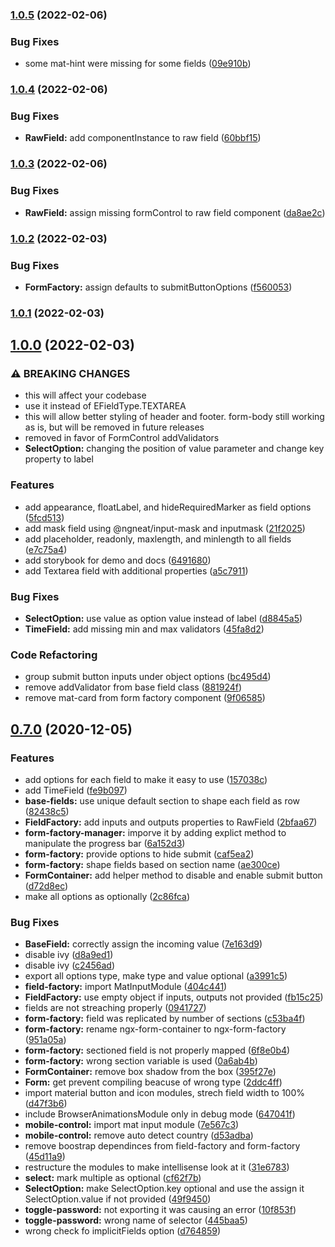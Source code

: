 ### [1.0.5](https://github.com/ezzabuzaid/ngx-form-factory/compare/v1.0.4...v1.0.5) (2022-02-06)


### Bug Fixes

* some mat-hint were missing for some fields ([09e910b](https://github.com/ezzabuzaid/ngx-form-factory/commit/09e910beaa2096a0ac47642610cc204a2b3ce42a))

### [1.0.4](https://github.com/ezzabuzaid/ngx-form-factory/compare/v1.0.3...v1.0.4) (2022-02-06)


### Bug Fixes

* **RawField:** add componentInstance to raw field ([60bbf15](https://github.com/ezzabuzaid/ngx-form-factory/commit/60bbf15e1bc1137946b01a39f87d19fc08f1aeb9))

### [1.0.3](https://github.com/ezzabuzaid/ngx-form-factory/compare/v1.0.2...v1.0.3) (2022-02-06)


### Bug Fixes

* **RawField:** assign missing formControl to raw field component ([da8ae2c](https://github.com/ezzabuzaid/ngx-form-factory/commit/da8ae2c70f27ccd8fcaf3398b0ba6f95550a1309))

### [1.0.2](https://github.com/ezzabuzaid/ngx-form-factory/compare/v1.0.1...v1.0.2) (2022-02-03)


### Bug Fixes

* **FormFactory:** assign defaults to submitButtonOptions ([f560053](https://github.com/ezzabuzaid/ngx-form-factory/commit/f56005339efb9c3c87d1e064d3e891f1d292f004))

### [1.0.1](https://github.com/ezzabuzaid/ngx-form-factory/compare/v1.0.0...v1.0.1) (2022-02-03)

## [1.0.0](https://github.com/ezzabuzaid/ngx-form-factory/compare/v0.7.0...v1.0.0) (2022-02-03)


### ⚠ BREAKING CHANGES

* this will affect your codebase
* use it instead of EFieldType.TEXTAREA
* this will allow better styling of header and footer. form-body still working as is, but will be removed in future releases
* removed in favor of FormControl addValidators
* **SelectOption:** changing the position of value parameter and change key property to label

### Features

* add appearance, floatLabel, and hideRequiredMarker as field options ([5fcd513](https://github.com/ezzabuzaid/ngx-form-factory/commit/5fcd5135097d0fba896e320cce8f5d236ee8e1ec))
* add mask field using @ngneat/input-mask and inputmask ([21f2025](https://github.com/ezzabuzaid/ngx-form-factory/commit/21f20255d43022eff462291a6b4d7f13eb80d1f0))
* add placeholder, readonly, maxlength, and minlength to all fields ([e7c75a4](https://github.com/ezzabuzaid/ngx-form-factory/commit/e7c75a4a5f7fec66ebfc5461c769c442f0c6eace))
* add storybook for demo and docs ([6491680](https://github.com/ezzabuzaid/ngx-form-factory/commit/64916807b58753f9e6c855c18349d346af508036))
* add Textarea field with additional properties ([a5c7911](https://github.com/ezzabuzaid/ngx-form-factory/commit/a5c791108f9cf7341cf7acb357d53b31ff00ba98))


### Bug Fixes

* **SelectOption:** use value as option value instead of label ([d8845a5](https://github.com/ezzabuzaid/ngx-form-factory/commit/d8845a5a9213438da3302a33d6bc17753586bc8d))
* **TimeField:** add missing min and max validators ([45fa8d2](https://github.com/ezzabuzaid/ngx-form-factory/commit/45fa8d217d6e71e9f6a0ff459356d4aad5349499))


### Code Refactoring

* group submit button inputs under object options ([bc495d4](https://github.com/ezzabuzaid/ngx-form-factory/commit/bc495d48d76923f0b49c2a8601092ce9bfa69c08))
* remove addValidator from base field class ([881924f](https://github.com/ezzabuzaid/ngx-form-factory/commit/881924fef279530aa43ed0c798234b99dc699cd9))
* remove mat-card from form factory component ([9f06585](https://github.com/ezzabuzaid/ngx-form-factory/commit/9f0658523729e00ec401b4dac8d1a95e2cdc5832))

## [0.7.0](https://github.com/ezzabuzaid/ngx-form-factory/compare/v0.7.0...v1.0.0) (2020-12-05)


### Features

* add options for each field to make it easy to use ([157038c](https://github.com/ezzabuzaid/ngx-form-factory/commit/157038c970eafc628187d586e9ee12495f622bfb))
* add TimeField ([fe9b097](https://github.com/ezzabuzaid/ngx-form-factory/commit/fe9b0971d4e25669974f4ee7b68740af5856f8c9))
* **base-fields:** use unique default section to shape each field as row ([82438c5](https://github.com/ezzabuzaid/ngx-form-factory/commit/82438c5647f13960fe35136029852cbe5529e6f0))
* **FieldFactory:** add inputs and outputs properties to RawField ([2bfaa67](https://github.com/ezzabuzaid/ngx-form-factory/commit/2bfaa67068d0d7c21f2fef51b320103302a42627))
* **form-factory-manager:** imporve it by adding explict method to manipulate the progress bar ([6a152d3](https://github.com/ezzabuzaid/ngx-form-factory/commit/6a152d3620d134d3857965371d149ac70a0701f8))
* **form-factory:** provide options to hide submit ([caf5ea2](https://github.com/ezzabuzaid/ngx-form-factory/commit/caf5ea24725ac9eb4db52df28b475c29eabc9161))
* **form-factory:** shape fields based on section name ([ae300ce](https://github.com/ezzabuzaid/ngx-form-factory/commit/ae300ce4d66cf7d9031957aa11cfd20b78e62698))
* **FormContainer:** add helper method to disable and enable submit button ([d72d8ec](https://github.com/ezzabuzaid/ngx-form-factory/commit/d72d8ec33270c022a181c1d2b34b34d8b3797031))
* make all options as optionally ([2c86fca](https://github.com/ezzabuzaid/ngx-form-factory/commit/2c86fca44c3b6c837b7b4ea32647218c9fd222a4))


### Bug Fixes

* **BaseField:** correctly assign the incoming value ([7e163d9](https://github.com/ezzabuzaid/ngx-form-factory/commit/7e163d9b026bdbf90c1d219c64aa7d2e553d6207))
* disable ivy ([d8a9ed1](https://github.com/ezzabuzaid/ngx-form-factory/commit/d8a9ed1ebe5cdacaa7fa5fa9bc80383ebe5e94bc))
* disable ivy ([c2456ad](https://github.com/ezzabuzaid/ngx-form-factory/commit/c2456ad92de160b704745072086944a426edcba3))
* export all options type, make type and value optional ([a3991c5](https://github.com/ezzabuzaid/ngx-form-factory/commit/a3991c5c9943dad36aaffebd06da9230c80fc616))
* **field-factory:** import MatInputModule ([404c441](https://github.com/ezzabuzaid/ngx-form-factory/commit/404c4412883f546d42cd11458713af36f9b725bc))
* **FieldFactory:** use empty object if inputs, outputs not provided ([fb15c25](https://github.com/ezzabuzaid/ngx-form-factory/commit/fb15c2573ec6f2559cf45a1e56e303712a7a4f16))
* fields are not streaching  properly ([0941727](https://github.com/ezzabuzaid/ngx-form-factory/commit/09417278d642cdc5208167351defe55ca42496f7))
* **form-factory:** field was replicated by number of sections ([c53ba4f](https://github.com/ezzabuzaid/ngx-form-factory/commit/c53ba4f4a7c2de2a274fda593a84d2bf3106c049))
* **form-factory:** rename ngx-form-container to ngx-form-factory ([951a05a](https://github.com/ezzabuzaid/ngx-form-factory/commit/951a05ae21ed61d4469f445fa7abfe2d81c983d4))
* **form-factory:** sectioned field is not properly mapped ([6f8e0b4](https://github.com/ezzabuzaid/ngx-form-factory/commit/6f8e0b452bd620fe2e34cad32554068ab57d2508))
* **form-factory:** wrong section variable is used ([0a6ab4b](https://github.com/ezzabuzaid/ngx-form-factory/commit/0a6ab4b8598cbf1ebc981cb91bb69ff40a35b599))
* **FormContainer:** remove box shadow from the box ([395f27e](https://github.com/ezzabuzaid/ngx-form-factory/commit/395f27ef9c2c5bcd322bde78652b0e454ba6b7fc))
* **Form:** get prevent compiling beacuse of wrong type ([2ddc4ff](https://github.com/ezzabuzaid/ngx-form-factory/commit/2ddc4ff71c238d8c853aa2fbcaf9513c63c2b152))
* import material button and icon modules, strech field width to 100% ([d47f3b6](https://github.com/ezzabuzaid/ngx-form-factory/commit/d47f3b6760aab51af3869dc4fcff0dd5a443ffbe))
* include BrowserAnimationsModule only in debug mode ([647041f](https://github.com/ezzabuzaid/ngx-form-factory/commit/647041f410901609f4e1ec1b2b8c785a05db737c))
* **mobile-control:** import mat input module ([7e567c3](https://github.com/ezzabuzaid/ngx-form-factory/commit/7e567c3be09ac87727ba6cd6c8e785c2ebdf0a12))
* **mobile-control:** remove auto detect country ([d53adba](https://github.com/ezzabuzaid/ngx-form-factory/commit/d53adbae244eacef14c7e30648ad9accefc7c52e))
* remove boostrap dependinces from field-factory and form-factory ([45d11a9](https://github.com/ezzabuzaid/ngx-form-factory/commit/45d11a95ded508f848a3bcab2967cf9d6b31b384))
* restructure the modules to make intellisense look at it ([31e6783](https://github.com/ezzabuzaid/ngx-form-factory/commit/31e6783d65b159e7ec1cf238764bcb2b918274d0))
* **select:** mark multiple as optional ([cf62f7b](https://github.com/ezzabuzaid/ngx-form-factory/commit/cf62f7bfe2b3b1c8415258fee3c50983a1620d3b))
* **SelectOption:** make SelectOption.key optional and use the assign it SelectOption.value if not provided ([49f9450](https://github.com/ezzabuzaid/ngx-form-factory/commit/49f945078f5f4eea11d598a8d3920000e492049f))
* **toggle-password:** not exporting it was causing an error ([10f853f](https://github.com/ezzabuzaid/ngx-form-factory/commit/10f853f5a5bfaf52b1e8b2ec61e0dc9650079dfb))
* **toggle-password:** wrong name of selector ([445baa5](https://github.com/ezzabuzaid/ngx-form-factory/commit/445baa533e8bf954adfe2299cef111b7c7cd15f4))
* wrong check fo implicitFields option ([d764859](https://github.com/ezzabuzaid/ngx-form-factory/commit/d76485916ee765c428af7eaf870409700e23291f))

